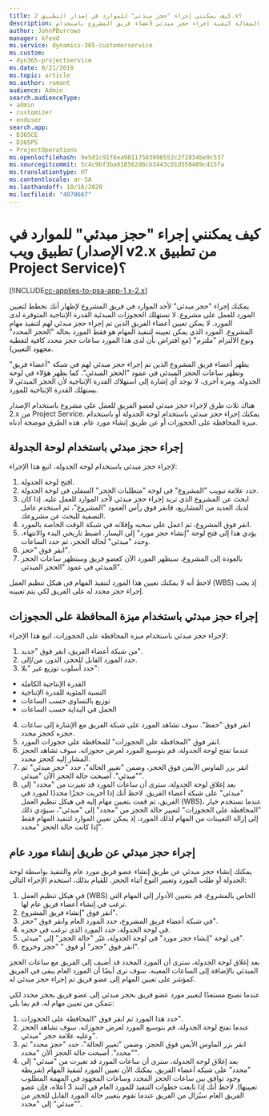 ```yaml
---
title: كيف يمكنني إجراء "حجز مبدئي" للموارد في إصدار التطبيق 2.x؟
description: توضح هذه المقالة كيفية إجراء حجز مبدئي لأعضاء فريق المشروع باستخدام Project Service.
author: JohnPBurrows
manager: kfend
ms.service: dynamics-365-customerservice
ms.custom:
- dyn365-projectservice
ms.date: 8/21/2018
ms.topic: article
ms.author: rumant
audience: Admin
search.audienceType:
- admin
- customizer
- enduser
search.app:
- D365CE
- D365PS
- ProjectOperations
ms.openlocfilehash: 9e5d1c91f8ea98117583996552c2f2834be9c537
ms.sourcegitcommit: 5c4c9bf3ba018562d6cb3443c01d550489c415fa
ms.translationtype: HT
ms.contentlocale: ar-SA
ms.lasthandoff: 10/16/2020
ms.locfileid: "4070667"
---
```

# <a name="how-do-i-soft-book-resources-in-the-web-app-project-service-app-v2x"></a>كيف يمكنني إجراء "حجز مبدئي" للموارد في تطبيق ويب (الإصدار v2.x من تطبيق Project Service)؟

[!INCLUDE[cc-applies-to-psa-app-1.x-2.x](../includes/cc-applies-to-psa-app-1x-2x.md)]

يمكنك إجراء "حجز مبدئي" لأحد الموارد في فريق المشروع لإظهار أنك تخطط لتعيين المورد للعمل على مشروع. لا تستهلك الحجوزات المبدئية القدرة الإنتاجية المتوفرة لدى المورد. لا يمكن تعيين أعضاء الفريق الذين تم إجراء حجز مبدئي لهم لتنفيذ مهام المشروع. المورد الذي يمكن تعيينه لتنفيذ المهام هو فقط المورد بحالة "الحجز المحدد‬" ونوع الالتزام "ملتزم‬" (مع افتراض بأن لدى هذا المورد ساعات حجز محدد كافية لتغطية مجهود التعيين).

يظهر أعضاء فريق المشروع الذين تم إجراء حجز مبدئي لهم في شبكة "أعضاء فريق" وتظهر ساعات الحجز المبدئي في عمود "الحجز المبدئي". كما يظهر هؤلاء في لوحة الجدولة. ومرة أخرى، لا توجد أي إشارة إلى استهلاك القدرة الإنتاجية لأن الحجز المبدئي لا يستهلك القدرة الإنتاجية للمورد.

هناك ثلاث طرق لإجراء حجز مبدئي لعضو الفريق للعمل على مشروع باستخدام الإصدار 2.x من Project Service. يمكنك إجراء حجز مبدئي باستخدام لوحة الجدولة أو باستخدام ميزة المحافظة على الحجوزات‬ أو عن طريق إنشاء مورد عام. هذه الطرق موضحة أدناه.

## <a name="soft-book-with-the-schedule-board"></a>إجراء حجز مبدئي باستخدام لوحة الجدولة

لإجراء حجز مبدئي باستخدام لوحة الجدولة‬، اتبع هذا الإجراء: 
1. افتح لوحة الجدولة.
2. حدد علامة تبويب "المشروع" في لوحة "متطلبات الحجز‬" السفلى في لوحة الجدولة.
3. ابحث عن المشروع الذي تريد إجراء حجز مبدئي لأحد الموارد للعمل عليه. إذا كان لديك العديد من المشاريع، فانقر فوق رأس العمود "المشروع"، ثم استخدم عامل التصفية للبحث عن مشروعك.
4. انقر فوق المشروع، ثم اعمل على سحبه وإفلاته في شبكة الوقت الخاصة بالمورد.
5. يؤدي هذا إلى فتح لوحة "إنشاء حجز مورد‬" إلى اليسار. اضبط تاريخي البدء والانتهاء، وحدد "مبدئي" لحالة الحجز، ثم حدد الساعات. 
6. انقر فوق "حجز".
7. بالعودة إلى المشروع، سيظهر المورد الآن كعضو فريق وستظهر ساعات الحجز المبدئي في عمود "الحجز المبدئي".

لاحظ أنه لا يمكنك تعيين هذا المورد لتنفيذ المهام في هيكل تنظيم العمل (WBS) إذ يجب إجراء حجز محدد له على الفريق لكي يتم تعيينه.

## <a name="soft-book-using-the-maintain-bookings-feature"></a>إجراء حجز مبدئي باستخدام ميزة المحافظة على الحجوزات‬

لإجراء حجز مبدئي باستخدام ميزة المحافظة على الحجوزات‬، اتبع هذا الإجراء:
1. من شبكة أعضاء الفريق، انقر فوق "جديد".
2. حدد المورد القابل للحجز، الدور، من/إلى.
3. حدد أسلوب توزيع غير "بلا":
- القدرة الإنتاجية الكاملة
- النسبة المئوية للقدرة الإنتاجية
- توزيع بالتساوي حسب الساعات‬
- الحمل في البداية حسب الساعات
4. انقر فوق "حفظ". سوف تشاهد المورد على شبكة الفريق مع الإشارة إلى ساعات حجزه كحجز محدد.
5. انقر فوق "المحافظة على الحجوزات‬" للمحافظة على حجوزات المورد.
6. عندما تفتح لوحة الجدولة، قم بتوسيع المورد لعرض حجوزاته. سوف تشاهد الحجز المشار إليه كحجز محدد.
7. انقر بزر الماوس الأيمن فوق الحجز، وضمن "تغيير الحالة"، حدد "حجز مبدئي" ثم "مبدئي". أصبحت حالة الحجز الآن "مبدئي".
8. بعد إغلاق لوحة الجدولة، سترى أن ساعات المورد قد تغيرت من "محدد" إلى "مبدئي" على شبكة أعضاء الفريق.
لاحظ أنك إذا أجريت حجزًا محددًا لمورد في الفريق، ثم قمت بتعيين مهام إليه في هيكل تنظيم العمل (WBS)، عندما تستخدم خيار "المحافظة على الحجوزات" لتغيير حالة الحجز من "محدد" إلى "مبدئي"، سيؤدي ذلك إلى إزالة التعيينات من المهام لذلك المورد، إذ يمكن تعيين الموارد لتنفيذ المهام فقط إذا كانت حالة الحجز "محدد".

## <a name="soft-book-by-creating-a-generic-resource"></a>إجراء حجز مبدئي عن طريق إنشاء مورد عام

يمكنك إنشاء حجز مبدئي عن طريق إنشاء عضو فريق مورد عام والتنفيذ بواسطة لوحة الجدولة أو طلب المورد‬ وتغيير النوع أثناء الحجز.
للقيام بذلك، استخدم الإجراء التالي:

1. في هيكل تنظيم العمل (WBS) الخاص بالمشروع، قم بتعيين الأدوار إلى المهام التي ترغب في إنشاء أعضاء فريق عام لها.
2. انقر فوق "إنشاء فريق المشروع".
3. في شبكة أعضاء فريق المشروع، حدد المورد العام وانقر فوق "حجز".
4. في لوحة الجدولة، حدد المورد الذي ترغب في حجزه.
5. في لوحة "إنشاء حجز مورد‬" في لوحة الجدولة، غيّر "حالة الحجز" إلى "مبدئي".
6. انقر فوق "حجز" أو فوق " "حجز وخروج".

بعد إغلاق لوحة الجدولة، سترى أن المورد المحدد قد أضيف إلى الفريق مع ساعات الحجز المبدئي بالإضافة إلى الساعات المعينة. سوف ترى أيضًا أن المورد العام يبقى في الفريق كمؤشر على تعيين المهام إلى عضو فريق تم إجراء حجز مبدئي له.

عندما تصبح مستعدًا لتغيير مورد عضو فريق بحجز مبدئي إلى عضو فريق بحجز محدد لكي تتمكن من تعيين مهام له، قم بما يلي:

1. حدد هذا المورد ثم انقر فوق "المحافظة على الحجوزات".
2. عندما تفتح لوحة الجدولة، قم بتوسيع المورد لعرض حجوزاته. سوف تشاهد الحجز وعليه علامة حجز "مبدئي".
3. انقر بزر الماوس الأيمن فوق الحجز، وضمن "تغيير الحالة"، حدد "حجز محدد" ثم "محدد". أصبحت حالة الحجز الآن "محدد".
4. بعد إغلاق لوحة الجدولة، سترى أن ساعات المورد قد تغيرت من "مبدئي" إلى "محدد" على شبكة أعضاء الفريق. يمكنك الآن تعيين المورد لتنفيذ المهام (شريطة وجود توافق بين ساعات الحجز المحدد وساعات المجهود في المهمة المطلوب تعيينها). لاحظ أنك إذا تابعت خطوات التنفيذ للمورد العام في البند 3 أعلاه، فإن عضو الفريق العام سيُزال من الفريق عندما تقوم بتغيير حالة المورد القابل للحجز من "مبدئي" إلى "محدد".
